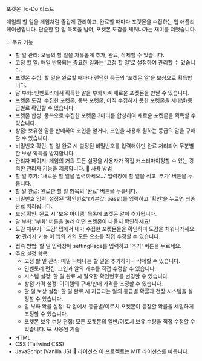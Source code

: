 포켓몬 To-Do 리스트

매일의 할 일을 게임처럼 즐겁게 관리하고, 완료할 때마다 포켓몬을 수집하는 웹 애플리케이션입니다. 단순한 할 일 목록을 넘어, 포켓몬 도감을 채워나가는 재미를 더했습니다.

✨ 주요 기능
 * 할 일 관리: 오늘의 할 일을 자유롭게 추가, 완료, 삭제할 수 있습니다.
 * 고정 할 일: 매일 반복되는 중요한 일과는 '고정 할 일'로 설정하여 관리할 수 있습니다.
 * 포켓몬 수집: 할 일을 완료할 때마다 랜덤한 등급의 '포켓몬 알'을 보상으로 획득합니다.
 * 알 부화: 인벤토리에서 획득한 알을 부화시켜 새로운 포켓몬을 만날 수 있습니다.
 * 포켓몬 도감: 수집한 포켓몬, 중복 포켓몬, 아직 수집하지 못한 포켓몬을 세대별/등급별로 확인할 수 있습니다.
 * 포켓몬 합성: 중복으로 수집한 포켓몬 3마리를 합성하여 새로운 포켓몬을 획득할 수 있습니다.
 * 상점: 보유한 알을 판매하여 코인을 얻거나, 코인을 사용해 원하는 등급의 알을 구매할 수 있습니다.
 * 비밀번호 확인: 할 일 완료 시 설정된 비밀번호를 입력해야만 완료 처리되어 무분별한 보상 획득을 방지합니다.
 * 관리자 페이지: 게임의 거의 모든 설정을 사용자가 직접 커스터마이징할 수 있는 강력한 관리자 기능을 제공합니다.
🚀 사용 방법
 * 할 일 추가: '새로운 할 일을 입력하세요...' 입력창에 할 일을 적고 '추가' 버튼을 누릅니다.
 * 할 일 완료: 완료한 할 일 항목의 '완료' 버튼을 누릅니다.
 * 비밀번호 입력: 설정된 '확인번호'(기본값: pass!)를 입력하고 '확인'을 누르면 최종 완료 처리됩니다.
 * 보상 확인: 완료 시 '보유 아이템' 목록에 포켓몬 알이 추가됩니다.
 * 알 부화: '부화' 버튼을 눌러 어떤 포켓몬이 나올지 확인하세요!
 * 도감 채우기: '도감' 탭에서 내가 수집한 포켓몬들을 확인하며 도감을 채워나가세요.
🛠️ 관리자 기능
이 앱의 거의 모든 요소를 직접 수정할 수 있습니다.
 * 접속 방법: 할 일 입력창에 settingPage를 입력하고 '추가' 버튼을 누르세요.
 * 주요 설정 항목:
   * 고정 할 일 관리: 매일 나타나는 할 일을 추가하거나 삭제할 수 있습니다.
   * 인벤토리 편집: 코인과 알의 개수를 직접 수정할 수 있습니다.
   * 시스템 설정: 할 일 완료 시 필요한 확인번호를 변경할 수 있습니다.
   * 상점 가격 설정: 아이템의 구매/판매 가격을 조정할 수 있습니다.
   * 할 일 보상 설정: 할 일 완료 시 지급되는 알의 등급별 확률과 천장 시스템을 설정할 수 있습니다.
   * 알 부화 확률 설정: 각 알에서 등급별/이로치 포켓몬이 등장할 확률을 세밀하게 조정할 수 있습니다.
   * 포켓몬 보유 수량 편집: 모든 포켓몬의 일반/이로치 보유 수량을 직접 수정할 수 있습니다.
💻 사용된 기술
 * HTML
 * CSS (Tailwind CSS)
 * JavaScript (Vanilla JS)
📝 라이선스
이 프로젝트는 MIT 라이선스를 따릅니다.
